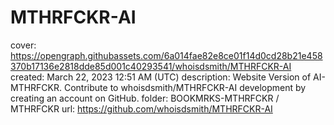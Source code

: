 # MTHRFCKR-AI

cover: https://opengraph.githubassets.com/6a014fae82e8ce01f14d0cd28b21e458370b17136e2818dde85d001c40293541/whoisdsmith/MTHRFCKR-AI
created: March 22, 2023 12:51 AM (UTC)
description: Website Version of AI-MTHRFCKR. Contribute to whoisdsmith/MTHRFCKR-AI development by creating an account on GitHub.
folder: BOOKMRKS-MTHRFCKR / MTHRFCKR
url: https://github.com/whoisdsmith/MTHRFCKR-AI